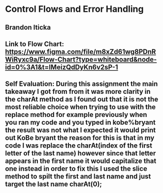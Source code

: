 # Control Flows and Error Handling

## Brandon Iticka

## Link to Flow Chart: https://www.figma.com/file/m8xZd61wg8PDnRWiRyxc9a/Flow-Chart?type=whiteboard&node-id=0%3A1&t=IMeizQdDyKn6v2sP-1

## Self Evaluation: During this assignment the main takeaway I got from from it was more clarity in the charAt method as I found out that it is not the most reliable choice when trying to use with the replace method for example previously when you ran my code and you typed in kobe%bryant the result was not what I expected it would print out KoBe bryant the reason for this is that in my code I was replace the charAt(index of the first letter of the last name) however since that letter appears in the first name it would capitalize that one instead in order to fix this I used the slice method to spilt the first and last name and just target the last name charAt(0);